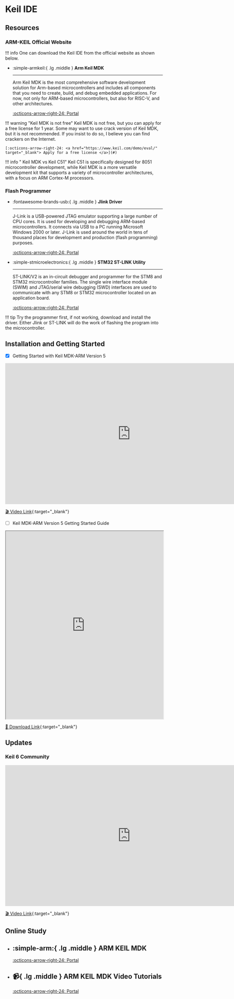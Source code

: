 # Keil IDE

## Resources

### ARM-KEIL Official Website
!!! info
    One can download the Keil IDE from the official website as shown below.

<div class="grid cards" markdown>

-  :simple-armkeil:{ .lg .middle } __Arm Keil MDK__

    ---

    Arm Keil MDK is the most comprehensive software development solution for Arm-based microcontrollers and includes all components that you need to create, build, and debug embedded applications. For now, not only for ARM-based microcontrollers, but also for RISC-V, and other architectures.

    [:octicons-arrow-right-24: <a href="https://www.keil.com/demo/eval/arm.htm" target="_blank"> Portal </a>](#)

</div>

!!! warning "Keil MDK is not free"
    Keil MDK is not free, but you can apply for a free license for 1 year. Some may want to use crack version of Keil MDK, but it is not recommended. If you insist to do so, I believe you can find crackers on the Internet.

    [:octicons-arrow-right-24: <a href="https://www.keil.com/demo/eval/" target="_blank"> Apply for a free license </a>](#)

!!! info " Keil MDK vs Keil C51"
    Keil C51 is specifically designed for 8051 microcontroller development, while Keil MDK is a more versatile development kit that supports a variety of microcontroller architectures, with a focus on ARM Cortex-M processors.

### Flash Programmer
<div class="grid cards" markdown>

-  :fontawesome-brands-usb:{ .lg .middle } __Jlink Driver__

    ---

    J-Link is a USB-powered JTAG emulator supporting a large number of CPU cores. It is used for developing and debugging ARM-based microcontrollers. It connects via USB to a PC running Microsoft Windows 2000 or later. J-Link is used around the world in tens of thousand places for development and production (flash programming) purposes.

    [:octicons-arrow-right-24: <a href="https://www.segger.com/downloads/jlink/" target="_blank"> Portal </a>](#)


-  :simple-stmicroelectronics:{ .lg .middle } __STM32 ST-LINK Utility__

    ---

    ST-LINK/V2 is an in-circuit debugger and programmer for the STM8 and STM32 microcontroller families. The single wire interface module (SWIM) and JTAG/serial wire debugging (SWD) interfaces are used to communicate with any STM8 or STM32 microcontroller located on an application board.

    [:octicons-arrow-right-24: <a href="https://www.st.com/en/development-tools/stsw-link004.html" target="_blank"> Portal </a>](#)

</div>

!!! tip
    Try the programmer first, if not working, download and install the driver. Either Jlink or ST-LINK will do the work of flashing the program into the microcontroller.

## Installation and Getting Started

- [x] Getting Started with Keil MDK-ARM Version 5

<iframe width="800" height="450" src="https://www.youtube.com/embed/d_O2tu5CMbQ" frameborder="0" allow="accelerometer; autoplay; clipboard-write; encrypted-media; gyroscope; picture-in-picture" allowfullscreen></iframe>

[🎬️ Video Link](https://www.youtube.com/embed/d_O2tu5CMbQ){:target="_blank"}

- [ ] Keil MDK-ARM Version 5 Getting Started Guide

<iframe src="https://www.keil.com//support/man/docs/mdk_gs/gs_MDK5_5_en.pdf" width="100%" height="600px"></iframe>

[📄 Download Link](https://www.keil.com/support/man/docs/mdk_gs/){:target="_blank"}

## Updates

### Keil 6 Community

<iframe width="800" height="450" src="https://armkeil.blob.core.windows.net/developer/Files/videos/KeilMDK/MDK-CommunityIntro.mp4" frameborder="0" allow="accelerometer; clipboard-write; encrypted-media; gyroscope; picture-in-picture" allowfullscreen></iframe>

[🎬️ Video Link](https://armkeil.blob.core.windows.net/developer/Files/videos/KeilMDK/MDK-CommunityIntro.mp4){:target="_blank"}

## Online Study
<div class="grid cards" markdown>

-  :simple-arm:{ .lg .middle } __ARM KEIL MDK__
    ---

    [:octicons-arrow-right-24: <a href="https://developer.arm.com/Tools%20and%20Software/Keil%20MDK" target="_blank"> Portal </a>](#)

-  :video_camera:{ .lg .middle } __ARM KEIL MDK Video Tutorials__
    ---

    [:octicons-arrow-right-24: <a href="https://developer.arm.com/search#q=keil&f-navigationhierarchiescontenttype=Video%20Tutorial" target="_blank"> Portal </a>](#)

</div>